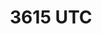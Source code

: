 ---
layout: project
title:  3615 UTC
year:   2014
description: UTC Student directory
skills: Ruby on Rails, AngularJS, PostgreSQL
image: project-3615utc.png
---